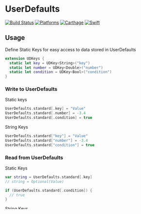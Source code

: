 # UserDefaults

[![Build Status](https://travis-ci.org/divadretlaw/UserDefaults.svg)](https://travis-ci.org/divadretlaw/UserDefaults)
[![Platforms](https://img.shields.io/badge/Platforms-iOS%20|%20macOS-blue.svg?style=flat-square)](https://github.com/divadretlaw/UserDefaults)
[![Carthage](https://img.shields.io/badge/Carthage-compatible-4BC51D.svg?style=flat-square)](https://github.com/Carthage/Carthage)
[![Swift](https://img.shields.io/badge/swift-4.0-orange.svg?style=flat-square)](https://swift.org)
## Usage

Define Static Keys for easy access to data stored in UserDefaults

```swift
extension UDKeys {
  static let key = UDKey<String>("key")
  static let number = UDKey<Double>("number")
  static let condition = UDKey<Bool>("condition")
}
```

### Write to UserDefaults

Static keys

```swift
UserDefaults.standard[.key] = "Value"
UserDefaults.standard[.number] = -3.4
UserDefaults.standard[.condition] = true
```

String Keys

```swift
UserDefaults.standard["key"] = "Value"
UserDefaults.standard["number"] = -3.4
UserDefaults.standard["condition"] = true
```

### Read from UserDefaults

Static Keys

```swift
var string = UserDefaults.standard[.key]
// string = Optional(Value)

if (UserDefaults.standard[.condition]) {
  // true
}
```

String Keys

```swift
let object = UserDefaults.standard["key"]
// object = Optional(Value)

let string = UserDefaults.standard.string("key")
// string = Optional("Value")

let string = UserDefaults.standard.stringValue("key")
// string = "Value"
```

### Alter UserDefaults

Static Keys

```swift
UserDefaults.standard[.key] += ". Other value."

UserDefaults.standard[.number] *= 1.2
```

String Keys

```swift
UserDefaults.standard["key"] = UserDefaults.standard.stringValue("key") + ". Other value."

UserDefaults.standard["number"] = UserDefaults.standard.double("number") * 1.2
```

## Installation

UserDefaults is available through [Carthage](https://github.com/Carthage/Carthage). To install just write into your Cartfile:
 
```
github "divadretlaw/UserDefaults"
```


## License

Copyright © 2018 David Walter \(www.davidwalter.at)

Permission is hereby granted, free of charge, to any person obtaining a copy
of this software and associated documentation files (the "Software"), to deal
in the Software without restriction, including without limitation the rights
to use, copy, modify, merge, publish, distribute, sublicense, and/or sell
copies of the Software, and to permit persons to whom the Software is
furnished to do so, subject to the following conditions:

The above copyright notice and this permission notice shall be included in
all copies or substantial portions of the Software.

THE SOFTWARE IS PROVIDED "AS IS", WITHOUT WARRANTY OF ANY KIND, EXPRESS OR
IMPLIED, INCLUDING BUT NOT LIMITED TO THE WARRANTIES OF MERCHANTABILITY,
FITNESS FOR A PARTICULAR PURPOSE AND NONINFRINGEMENT.  IN NO EVENT SHALL THE
AUTHORS OR COPYRIGHT HOLDERS BE LIABLE FOR ANY CLAIM, DAMAGES OR OTHER
LIABILITY, WHETHER IN AN ACTION OF CONTRACT, TORT OR OTHERWISE, ARISING FROM,
OUT OF OR IN CONNECTION WITH THE SOFTWARE OR THE USE OR OTHER DEALINGS IN
THE SOFTWARE.
